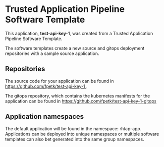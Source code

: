 # Trusted Application Pipeline Software Template

This application, **test-api-key-1**, was created from a Trusted Application Pipeline Software Template.

The software templates create a new source and gitops deployment repositories with a sample source application. 

## Repositories

The source code for your application can be found in [https://github.com/fpetk/test-api-key-1 ](https://github.com/fpetk/test-api-key-1 ).
 
The gitops repository, which contains the kubernetes manifests for the application can be found in 
[https://github.com/fpetk/test-api-key-1-gitops ](https://github.com/fpetk/test-api-key-1-gitops ) 

## Application namespaces 

The default application will be found in the namespace: rhtap-app. Applications can be deployed into unique namespaces or multiple software templates can also bet generated into the same group namespaces.  